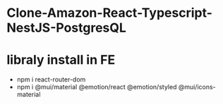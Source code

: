 # Clone-Amazon-React-Typescript-NestJS-PostgresQL

# libraly install in FE
- npm i react-router-dom
- npm i @mui/material @emotion/react @emotion/styled @mui/icons-material
